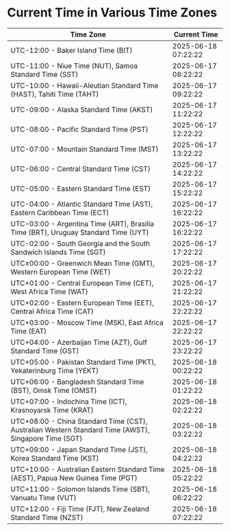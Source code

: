 # Current Time in Various Time Zones

| Time Zone | Current Time |
|-----------|--------------|
| UTC-12:00 - Baker Island Time (BIT) | 2025-06-18 07:22:22 |
| UTC-11:00 - Niue Time (NUT), Samoa Standard Time (SST) | 2025-06-17 08:22:22 |
| UTC-10:00 - Hawaii-Aleutian Standard Time (HAST), Tahiti Time (TAHT) | 2025-06-17 09:22:22 |
| UTC-09:00 - Alaska Standard Time (AKST) | 2025-06-17 11:22:22 |
| UTC-08:00 - Pacific Standard Time (PST) | 2025-06-17 12:22:22 |
| UTC-07:00 - Mountain Standard Time (MST) | 2025-06-17 13:22:22 |
| UTC-06:00 - Central Standard Time (CST) | 2025-06-17 14:22:22 |
| UTC-05:00 - Eastern Standard Time (EST) | 2025-06-17 15:22:22 |
| UTC-04:00 - Atlantic Standard Time (AST), Eastern Caribbean Time (ECT) | 2025-06-17 16:22:22 |
| UTC-03:00 - Argentina Time (ART), Brasília Time (BRT), Uruguay Standard Time (UYT) | 2025-06-17 16:22:22 |
| UTC-02:00 - South Georgia and the South Sandwich Islands Time (SGT) | 2025-06-17 17:22:22 |
| UTC±00:00 - Greenwich Mean Time (GMT), Western European Time (WET) | 2025-06-17 20:22:22 |
| UTC+01:00 - Central European Time (CET), West Africa Time (WAT) | 2025-06-17 21:22:22 |
| UTC+02:00 - Eastern European Time (EET), Central Africa Time (CAT) | 2025-06-17 22:22:22 |
| UTC+03:00 - Moscow Time (MSK), East Africa Time (EAT) | 2025-06-17 22:22:22 |
| UTC+04:00 - Azerbaijan Time (AZT), Gulf Standard Time (GST) | 2025-06-17 23:22:22 |
| UTC+05:00 - Pakistan Standard Time (PKT), Yekaterinburg Time (YEKT) | 2025-06-18 00:22:22 |
| UTC+06:00 - Bangladesh Standard Time (BST), Omsk Time (OMST) | 2025-06-18 01:22:22 |
| UTC+07:00 - Indochina Time (ICT), Krasnoyarsk Time (KRAT) | 2025-06-18 02:22:22 |
| UTC+08:00 - China Standard Time (CST), Australian Western Standard Time (AWST), Singapore Time (SGT) | 2025-06-18 03:22:22 |
| UTC+09:00 - Japan Standard Time (JST), Korea Standard Time (KST) | 2025-06-18 04:22:22 |
| UTC+10:00 - Australian Eastern Standard Time (AEST), Papua New Guinea Time (PGT) | 2025-06-18 05:22:22 |
| UTC+11:00 - Solomon Islands Time (SBT), Vanuatu Time (VUT) | 2025-06-18 06:22:22 |
| UTC+12:00 - Fiji Time (FJT), New Zealand Standard Time (NZST) | 2025-06-18 07:22:22 |
